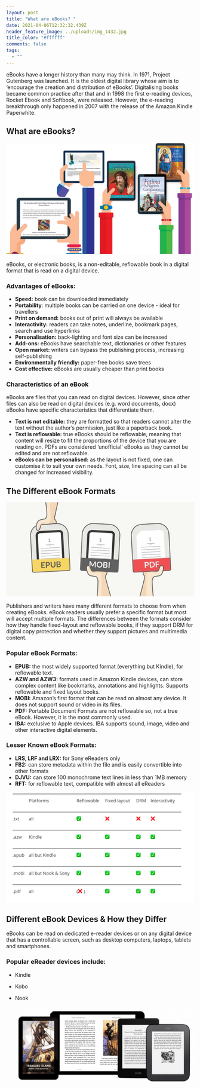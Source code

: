 ```yaml
---
layout: post
title: "What are eBooks? "
date: 2021-04-06T12:32:32.439Z
header_feature_image: ../uploads/img_1432.jpg
title_color: "#ffffff"
comments: false
tags:
  - ""
---
```

eBooks have a longer history than many may think. In 1971, Project Gutenberg was launched. It is the oldest digital library whose aim is to ‘encourage the creation and distribution of eBooks’. Digitalising books became common practice after that and in 1998 the first e-reading devices, Rocket Ebook and Softbook, were released. However, the e-reading breakthrough only happened in 2007 with the release of the Amazon Kindle Paperwhite. 

## What are eBooks?

![](../uploads/ebooks-graphic.jpg)

eBooks, or electronic books, is a non-editable, reflowable book in a digital format that is read on a digital device. 

### Advantages of eBooks:

* **Speed:** book can be downloaded immediately
* **Portability**: multiple books can be carried on one device - ideal for travellers
* **Print on demand:** books out of print will always be available 
* **Interactivity:** readers can take notes, underline, bookmark pages, search and use hyperlinks
* **Personalisation:** back-lighting and font size can be increased
* **Add-ons:** eBooks have searchable text, dictionaries or other features 
* **Open market:** writers can bypass the publishing process, increasing self-publishing 
* **Environmentally friendly:** paper-free books save trees
* **Cost effective:** eBooks are usually cheaper than print books 

### Characteristics of an eBook

eBooks are files that you can read on digital devices. However, since other files can also be read on digital devices (e.g. word documents, docx) eBooks have specific characteristics that differentiate them.  

* **Text is not editable:** they are formatted so that readers cannot alter the text without the author’s permission, just like a paperback book. 
* **Text is reflowable:** true eBooks should be reflowable, meaning that content will resize to fit the proportions of the device that you are reading on. PDFs are considered ‘unofficial’ eBooks as they cannot be edited and are not reflowable. 
* **eBooks can be personalised:** as the layout is not fixed, one can customise it to suit your own needs. Font, size, line spacing can all be changed for increased visibility. 

## The Different eBook Formats

![](../uploads/epub-v-pdf-600x300.jpg)

Publishers and writers have many different formats to choose from when creating eBooks. eBook readers usually prefer a specific format but most will accept multiple formats. The differences between the formats consider how they handle fixed-layout and reflowable books, if they support DRM for digital copy protection and whether they support pictures and multimedia content. 

### Popular eBook Formats:

* **EPUB:** the most widely supported format (everything but Kindle), for reflowable text.
* **AZW and AZW3:** formats used in Amazon Kindle devices, can store complex content like bookmarks, annotations and highlights. Supports reflowable and fixed layout books.
* **MOBI:** Amazon’s first format that can be read on almost any device. It does not support sound or video in its files. 
* **PDF:** Portable Document Formats are not reflowable so, not a true eBook. However, it is the most commonly used. 
* **IBA:** exclusive to Apple devices. IBA supports sound, image, video and other interactive digital elements. 

### Lesser Known eBook Formats:

* **LRS, LRF and LRX:** for Sony eReaders only 
* **FB2:** can store metadata within the file and is easily convertible into other formats 
* **DJVU:** can store 100 monochrome text lines in less than 1MB memory 
* **RFT:** for reflowable text, compatible with almost all eReaders 

![](../uploads/popular-ebook-formats-2.png)

## Different eBook Devices & How they Differ

eBooks can be read on dedicated e-reader devices or on any digital device that has a controllable screen, such as desktop computers, laptops, tablets and smartphones. 

### Popular eReader devices include:

* Kindle 
* Kobo
* Nook

  ![](../uploads/standard-ebooks-e1498021022352.png)